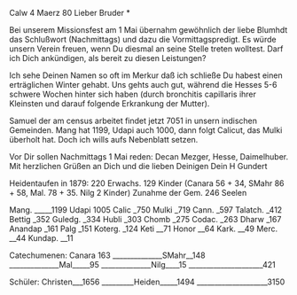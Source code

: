  Calw 4 Maerz 80
Lieber Bruder <Josenhans>*

Bei unserem Missionsfest am 1 Mai übernahm gewöhnlich der liebe Blumhdt das Schlußwort (Nachmittags) und dazu die Vormittagspredigt. Es würde unsern Verein freuen, wenn Du diesmal an seine Stelle treten wolltest. Darf ich Dich ankündigen, als bereit zu diesen Leistungen?

Ich sehe Deinen Namen so oft im Merkur daß ich schließe Du habest einen erträglichen Winter gehabt. Uns gehts auch gut, während die Hesses 5-6 schwere Wochen hinter sich haben (durch bronchitis capillaris ihrer Kleinsten und darauf folgende Erkrankung der Mutter).

Samuel der am census arbeitet findet jetzt 7051 in unsern indischen Gemeinden. Mang hat 1199, Udapi auch 1000, dann folgt Calicut, das Mulki überholt hat. Doch ich wills aufs Nebenblatt setzen.

Vor Dir sollen Nachmittags 1 Mai reden: Decan Mezger, Hesse, Daimelhuber. 
Mit herzlichen Grüßen an Dich und die lieben Deinigen
 Dein
 H Gundert


Heidentaufen in 1879: 220 Erwachs. 129 Kinder
(Canara 56 + 34, SMahr 86 + 58, Mal. 78 + 35. Nilg 2 Kinder) 
Zunahme der Gem. 246 Seelen

Mang. _____1199
Udapi 1005
Calic _750
Mulki _719
Cann. _597
Talatch. _412
Bettig _352
Guledg. _334
Hubli _303
Chomb _275
Codac. _263
Dharw _167
Anandap _161
Palg _151
Koterg. _124
Keti __71
Honor __64
Kark. __49
Merc. __44
Kundap. __11

Catechumenen: Canara 163
______________SMahr__148
______________Mal_____95
______________Nilg____15
_____________________421

Schüler: Christen___1656
_________Heiden_____1494
____________________3150
